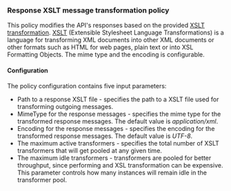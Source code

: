 ### Response XSLT message transformation policy ###

This policy modifies the API's responses based on the provided [XSLT transformation](http://developer.mulesoft.com/docs/display/current/XSLT+Transformer). [XSLT](http://en.wikipedia.org/wiki/XSLT) (Extensible Stylesheet Language Transformations) is a language for transforming XML documents into other XML documents or other formats such as HTML for web pages, plain text or into XSL Formatting Objects. The mime type and the encoding is configurable.

#### Configuration

The policy configuration contains five input parameters:

+ Path to a response XSLT file - specifies the path to a XSLT file used for transforming outgoing messages.
+ MimeType for the response messages - specifies the mime type for the transformed response messages. The default value is *application/xml*.
+ Encoding for the response messages - specifies the encoding for the transformed response messages. The default value is *UTF-8*.
+ The maximum active transformers - specifies the total number of XSLT transformers that will get pooled at any given time.
+ The maximum idle transformers - transformers are pooled for better throughput, since performing and XSL transformation can be expensive. This parameter controls how many instances will remain idle in the transformer pool.